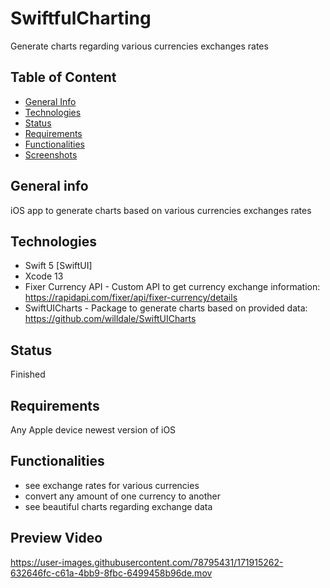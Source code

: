 # SwiftfulCharting
Generate charts regarding various currencies exchanges rates

## Table of Content
* [General Info](#general-info)
* [Technologies](#technologies)
* [Status](#status)
* [Requirements](#requirements)
* [Functionalities](#functionalities)
* [Screenshots](#screenshots)


## General info
iOS app to generate charts based on various currencies exchanges rates


## Technologies
* Swift 5 [SwiftUI]    
* Xcode 13  
* Fixer Currency API - Custom API to get currency exchange information: https://rapidapi.com/fixer/api/fixer-currency/details
* SwiftUICharts - Package to generate charts based on provided data: https://github.com/willdale/SwiftUICharts


## Status
Finished


## Requirements
Any Apple device newest version of iOS


## Functionalities
* see exchange rates for various currencies
* convert any amount of one currency to another
* see beautiful charts regarding exchange data


## Preview Video
https://user-images.githubusercontent.com/78795431/171915262-632646fc-c61a-4bb9-8fbc-6499458b96de.mov

